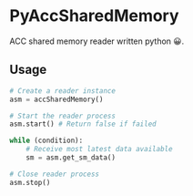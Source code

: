 # PyAccSharedMemory

ACC shared memory reader written python 😀.

## Usage

```py
# Create a reader instance
asm = accSharedMemory()

# Start the reader process
asm.start() # Return false if failed

while (condition):
    # Receive most latest data available
    sm = asm.get_sm_data()

# Close reader process
asm.stop()
```
